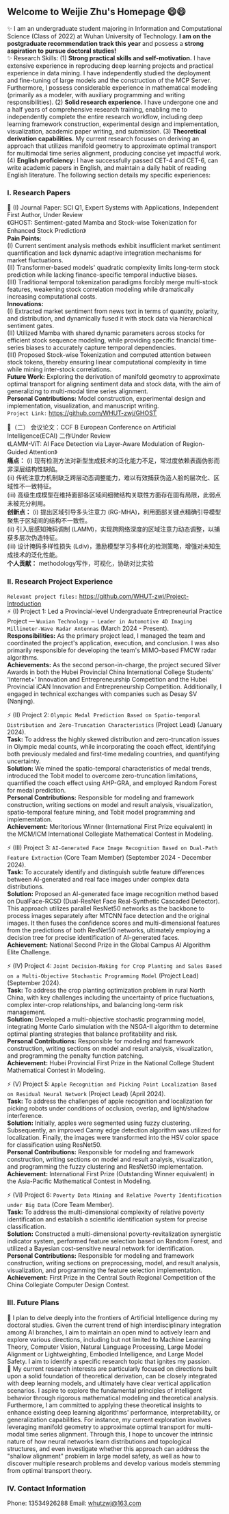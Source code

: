 ## Welcome to Weijie Zhu's Homepage 😄😄
✨ I am an undergraduate student majoring in Information and Computational Science (Class of 2022) at Wuhan University of Technology. **I am on the postgraduate recommendation track this year** and possess a **strong aspiration to pursue doctoral studies!** <br>
✨ Research Skills: (1) **Strong practical skills and self-motivation.** I have extensive experience in reproducing deep learning projects and practical experience in data mining. I have independently studied the deployment and fine-tuning of large models and the construction of the MCP Server. Furthermore, I possess considerable experience in mathematical modeling (primarily as a modeler, with auxiliary programming and writing responsibilities). (2) **Solid research experience.** I have undergone one and a half years of comprehensive research training, enabling me to independently complete the entire research workflow, including deep learning framework construction, experimental design and implementation, visualization, academic paper writing, and submission. (3) **Theoretical derivation capabilities.** My current research focuses on deriving an approach that utilizes manifold geometry to approximate optimal transport for multimodal time series alignment, producing concise yet impactful work. (4) **English proficiency:** I have successfully passed CET-4 and CET-6, can write academic papers in English, and maintain a daily habit of reading English literature. The following section details my specific experiences: <br>


### I. Research Papers
💬 (I) Journal Paper: SCI Q1, Expert Systems with Applications, Independent First Author, Under Review<br>
《GHOST: Sentiment-gated Mamba and Stock-wise Tokenization for Enhanced Stock Prediction》<br>
**Pain Points:** <br>
(I) Current sentiment analysis methods exhibit insufficient market sentiment quantification and lack dynamic adaptive integration mechanisms for market fluctuations.<br>
(II) Transformer-based models' quadratic complexity limits long-term stock prediction while lacking finance-specific temporal inductive biases.<br>
(III) Traditional temporal tokenization paradigms forcibly merge multi-stock features, weakening stock correlation modeling while dramatically increasing computational costs.<br>
**Innovations:** <br>
(I) Extracted market sentiment from news text in terms of quantity, polarity, and distribution, and dynamically fused it with stock data via hierarchical sentiment gates.<br>
(II) Utilized Mamba with shared dynamic parameters across stocks for efficient stock sequence modeling, while providing specific financial time-series biases to accurately capture temporal dependencies.<br>
(III) Proposed Stock-wise Tokenization and computed attention between stock tokens, thereby ensuring linear computational complexity in time while mining inter-stock correlations.<br>
**Future Work:** Exploring the derivation of manifold geometry to approximate optimal transport for aligning sentiment data and stock data, with the aim of generalizing to multi-modal time series alignment.<br>
**Personal Contributions:** Model construction, experimental design and implementation, visualization, and manuscript writing.<br>
```Project Link:``` https://github.com/WHUT-zwj/GHOST <br>

💬（二） 会议论文：CCF B European Conference on Artificial Intelligence(ECAI) 二作Under Review<br>
《LAMM-ViT: AI Face Detection via Layer-Aware Modulation of Region-Guided Attention》<br>
**痛点：** 
(i) 现有检测方法对新型生成技术的泛化能力不足，常过度依赖表面伪影而非深层结构性缺陷。<br>
(ii) 传统注意力机制缺乏跨层动态调整能力，难以有效捕获伪造人脸的层次化、区域性不一致特征。<br>
(iii) 高级生成模型在维持面部各区域间细微结构关联性方面存在固有局限，此弱点未被充分利用。<br>
**创新点：** 
(i) 提出区域引导多头注意力 (RG-MHA)，利用面部关键点精确引导模型聚焦于区域间的结构不一致性。<br>
(ii) 引入层感知掩码调制 (LAMM)，实现跨网络深度的区域注意力动态调整，以捕获多层次伪造特征。<br>
(iii) 设计掩码多样性损失 (Ldiv)，激励模型学习多样化的检测策略，增强对未知生成技术的泛化性能。<br>
**个人贡献：** methodology写作，可视化，协助对比实验


### II. Research Project Experience<br>
`Relevant project files:` https://github.com/WHUT-zwj/Project-Introduction <br>
⚡ (I) Project 1: Led a Provincial-level Undergraduate Entrepreneurial Practice Project — ```Wuxian Technology — Leader in Automotive 4D Imaging Millimeter-Wave Radar Antennas``` (March 2024 - Present).<br>
**Responsibilities:** As the primary project lead, I managed the team and coordinated the project's application, execution, and conclusion. I was also primarily responsible for developing the team's MIMO-based FMCW radar algorithms.<br>
**Achievements:** As the second person-in-charge, the project secured Silver Awards in both the Hubei Provincial China International College Students' 'Internet+' Innovation and Entrepreneurship Competition and the Hubei Provincial iCAN Innovation and Entrepreneurship Competition. Additionally, I engaged in technical exchanges with companies such as Desay SV (Nanjing).<br>

⚡ (II) Project 2: ```Olympic Medal Prediction Based on Spatio-temporal Distribution and Zero-Truncation Characteristics``` (Project Lead) (January 2024).<br>
**Task:** To address the highly skewed distribution and zero-truncation issues in Olympic medal counts, while incorporating the coach effect, identifying both previously medaled and first-time medaling countries, and quantifying uncertainty.<br>
**Solution:** We mined the spatio-temporal characteristics of medal trends, introduced the Tobit model to overcome zero-truncation limitations, quantified the coach effect using AHP-GRA, and employed Random Forest for medal prediction.<br>
**Personal Contributions:** Responsible for modeling and framework construction, writing sections on model and result analysis, visualization, spatio-temporal feature mining, and Tobit model programming and implementation.<br>
**Achievement:** Meritorious Winner (International First Prize equivalent) in the MCM/ICM International Collegiate Mathematical Contest in Modeling.<br>


⚡ (III) Project 3: ```AI-Generated Face Image Recognition Based on Dual-Path Feature Extraction``` (Core Team Member) (September 2024 - December 2024).<br>
**Task:** To accurately identify and distinguish subtle feature differences between AI-generated and real face images under complex data distributions.<br>
**Solution:** Proposed an AI-generated face image recognition method based on DualFace-RCSD (Dual-ResNet Face Real-Synthetic Cascaded Detector). This approach utilizes parallel ResNet50 networks as the backbone to process images separately after MTCNN face detection and the original images. It then fuses the confidence scores and multi-dimensional features from the predictions of both ResNet50 networks, ultimately employing a decision tree for precise identification of AI-generated faces.<br>
**Achievement:** National Second Prize in the Global Campus AI Algorithm Elite Challenge.<br>

⚡ (IV) Project 4: ```Joint Decision-Making for Crop Planting and Sales Based on a Multi-Objective Stochastic Programming Model``` (Project Lead) (September 2024).<br>
**Task:** To address the crop planting optimization problem in rural North China, with key challenges including the uncertainty of price fluctuations, complex inter-crop relationships, and balancing long-term risk management.<br>
**Solution:** Developed a multi-objective stochastic programming model, integrating Monte Carlo simulation with the NSGA-II algorithm to determine optimal planting strategies that balance profitability and risk.<br>
**Personal Contributions:** Responsible for modeling and framework construction, writing sections on model and result analysis, visualization, and programming the penalty function patching.<br>
**Achievement:** Hubei Provincial First Prize in the National College Student Mathematical Contest in Modeling.<br>

⚡ (V) Project 5: ```Apple Recognition and Picking Point Localization Based on Residual Neural Network``` (Project Lead) (April 2024).<br>
**Task:** To address the challenges of apple recognition and localization for picking robots under conditions of occlusion, overlap, and light/shadow interference.<br>
**Solution:** Initially, apples were segmented using fuzzy clustering. Subsequently, an improved Canny edge detection algorithm was utilized for localization. Finally, the images were transformed into the HSV color space for classification using ResNet50.<br>
**Personal Contributions:** Responsible for modeling and framework construction, writing sections on model and result analysis, visualization, and programming the fuzzy clustering and ResNet50 implementation.<br>
**Achievement:** International First Prize (Outstanding Winner equivalent) in the Asia-Pacific Mathematical Contest in Modeling.<br>

⚡ (VI) Project 6: ```Poverty Data Mining and Relative Poverty Identification under Big Data``` (Core Team Member).<br>
**Task:** To address the multi-dimensional complexity of relative poverty identification and establish a scientific identification system for precise classification.<br>
**Solution:** Constructed a multi-dimensional poverty-revitalization synergistic indicator system, performed feature selection based on Random Forest, and utilized a Bayesian cost-sensitive neural network for identification.<br>
**Personal Contributions:** Responsible for modeling and framework construction, writing sections on preprocessing, model, and result analysis, visualization, and programming the feature selection implementation.<br>
**Achievement:** First Prize in the Central South Regional Competition of the China Collegiate Computer Design Contest.<br>

### III. Future Plans
🌱 I plan to delve deeply into the frontiers of Artificial Intelligence during my doctoral studies. Given the current trend of high interdisciplinary integration among AI branches, I aim to maintain an open mind to actively learn and explore various directions, including but not limited to Machine Learning Theory, Computer Vision, Natural Language Processing, Large Model Alignment or Lightweighting, Embodied Intelligence, and Large Model Safety. I aim to identify a specific research topic that ignites my passion.<br>
🌱 My current research interests are particularly focused on directions built upon a solid foundation of theoretical derivation, can be closely integrated with deep learning models, and ultimately have clear vertical application scenarios. I aspire to explore the fundamental principles of intelligent behavior through rigorous mathematical modeling and theoretical analysis. Furthermore, I am committed to applying these theoretical insights to enhance existing deep learning algorithms' performance, interpretability, or generalization capabilities. For instance, my current exploration involves leveraging manifold geometry to approximate optimal transport for multi-modal time series alignment. Through this, I hope to uncover the intrinsic nature of how neural networks learn distributions and topological structures, and even investigate whether this approach can address the "shallow alignment" problem in large model safety, as well as how to discover multiple research problems and develop various models stemming from optimal transport theory.

### IV. Contact Information
Phone: 13534926288
Email: whutzwj@163.com

<!--
**WHUT-zwj/WHUT-zwj** is a ✨ _special_ ✨ repository because its `README.md` (this file) appears on your GitHub profile.

Here are some ideas to get you started:

- 🔭 I’m currently working on ...
- 🌱 I’m currently learning ...
- 👯 I’m looking to collaborate on ...
- 🤔 I’m looking for help with ...
- 💬 Ask me about ...
- 📫 How to reach me: ...
- 😄 Pronouns: ...
- ⚡ Fun fact: ...
-->
